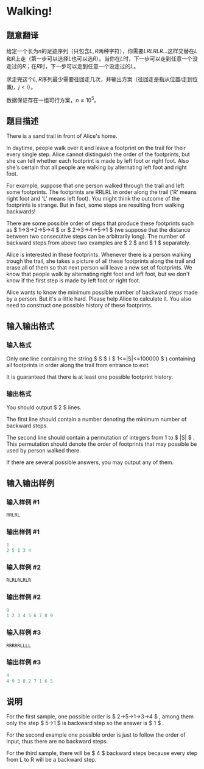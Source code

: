 # Walking!

## 题意翻译

给定一个长为$n$的足迹序列（只包含$L,R$两种字符），你需要$LRLRLR...$这样交替在$L$和$R$上走（第一步可以选择$L$也可以选$R$）。当你在$L$时，下一步可以走到任意一个没走过的$R$；在$R$时，下一步可以走到任意一个没走过的$L$。

求走完这个$L,R$序列最少需要往回走几次，并输出方案（往回走是指从位置$i$走到位置$j$，$j\lt i$）。

数据保证存在一组可行方案，$n\leq10^5$。

## 题目描述

There is a sand trail in front of Alice's home.

In daytime, people walk over it and leave a footprint on the trail for their every single step. Alice cannot distinguish the order of the footprints, but she can tell whether each footprint is made by left foot or right foot. Also she's certain that all people are walking by alternating left foot and right foot.

For example, suppose that one person walked through the trail and left some footprints. The footprints are RRLRL in order along the trail ('R' means right foot and 'L' means left foot). You might think the outcome of the footprints is strange. But in fact, some steps are resulting from walking backwards!

There are some possible order of steps that produce these footprints such as $ 1→3→2→5→4 $ or $ 2→3→4→5→1 $ (we suppose that the distance between two consecutive steps can be arbitrarily long). The number of backward steps from above two examples are $ 2 $ and $ 1 $ separately.

Alice is interested in these footprints. Whenever there is a person walking trough the trail, she takes a picture of all these footprints along the trail and erase all of them so that next person will leave a new set of footprints. We know that people walk by alternating right foot and left foot, but we don't know if the first step is made by left foot or right foot.

Alice wants to know the minimum possible number of backward steps made by a person. But it's a little hard. Please help Alice to calculate it. You also need to construct one possible history of these footprints.

## 输入输出格式

### 输入格式

Only one line containing the string $ S $ ( $ 1<=|S|<=100000 $ ) containing all footprints in order along the trail from entrance to exit.

It is guaranteed that there is at least one possible footprint history.

### 输出格式

You should output $ 2 $ lines.

The first line should contain a number denoting the minimum number of backward steps.

The second line should contain a permutation of integers from 1 to $ |S| $ . This permutation should denote the order of footprints that may possible be used by person walked there.

If there are several possible answers, you may output any of them.

## 输入输出样例

### 输入样例 #1

```cpp
RRLRL

```
### 输出样例 #1

```cpp
1
2 5 1 3 4

```
### 输入样例 #2

```cpp
RLRLRLRLR

```
### 输出样例 #2

```cpp
0
1 2 3 4 5 6 7 8 9

```
### 输入样例 #3

```cpp
RRRRRLLLL

```
### 输出样例 #3

```cpp
4
4 9 3 8 2 7 1 6 5

```
## 说明

For the first sample, one possible order is $ 2→5→1→3→4 $ , among them only the step $ 5→1 $ is backward step so the answer is $ 1 $ .

For the second example one possible order is just to follow the order of input, thus there are no backward steps.

For the third sample, there will be $ 4 $ backward steps because every step from L to R will be a backward step.

